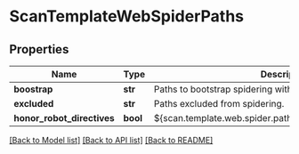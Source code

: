 # ScanTemplateWebSpiderPaths

## Properties
Name | Type | Description | Notes
------------ | ------------- | ------------- | -------------
**boostrap** | **str** | Paths to bootstrap spidering with. | [optional] 
**excluded** | **str** | Paths excluded from spidering. | [optional] 
**honor_robot_directives** | **bool** | ${scan.template.web.spider.paths.robot.directives.description} | [optional] 

[[Back to Model list]](../README.md#documentation-for-models) [[Back to API list]](../README.md#documentation-for-api-endpoints) [[Back to README]](../README.md)

